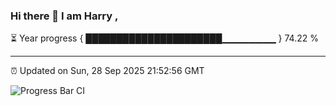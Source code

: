 ### Hi there 👋 I am Harry , 

⏳ Year progress { ██████████████████████▁▁▁▁▁▁▁▁ } 74.22 %

---

⏰ Updated on Sun, 28 Sep 2025 21:52:56 GMT

![Progress Bar CI](https://github.com/duykhang68/duykhang68/workflows/Progress%20Bar%20CI/badge.svg)
